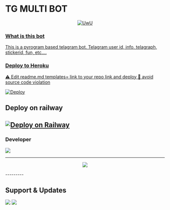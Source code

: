 # TG MULTI BOT  



<p align="center">
  <a href="https://github.com/hell-botz"><img src="http://readme-typing-svg.herokuapp.com?color=00FF00&center=true&vCenter=true&multiline=false&lines=HI!+I+AM+A+MULTI+BOT+WITH+MANY+FEATURES😀;FORK+ME+AND+DEPLOY+NOW😼;SUPPORT+US+BY+GIVING+A+STAR⭐;Developed+BEAN" alt="UwU">
</p>

### What is this bot

This is a pyrogram based telagram bot. Telagram user id, info, telagraph, stickerid, fun, etc....


### Deploy to Heroku

⚠️ Edit readme.md templates= link to your repo link and deploy  🙏 avoid source code violation 

[![Deploy](https://www.herokucdn.com/deploy/button.svg)](https://heroku.com/deploy?template=https://github.com/Hell-botz/Multi-tools)


## Deploy on railway

[![Deploy on Railway](https://railway.app/button.svg)](https://railway.app/new/template/s3TJTK?referralCode=yIBRKN)
---------
### Developer
<a href="https://t.me/about_beantg"><img src="https://img.shields.io/badge/BEAN-ReD.svg?style=for-the-badge&logo=Python"></a>

---------
<p align="center">
  <a href="https://www.python.org">
    <img src="http://ForTheBadge.com/images/badges/made-with-python.svg">

  </a>
</p>
</p>
---------

</p>

## Support & Updates 
<a href="https://t.me/Hellbotsupport"><img src="https://img.shields.io/badge/Join-Group%20Support-blue.svg?style=for-the-badge&logo=Telegram"></a> <a href="https://t.me/hell_botz"><img src="https://img.shields.io/badge/Join-Updates%20Channel-blue.svg?style=for-the-badge&logo=Telegram"></a>
  


